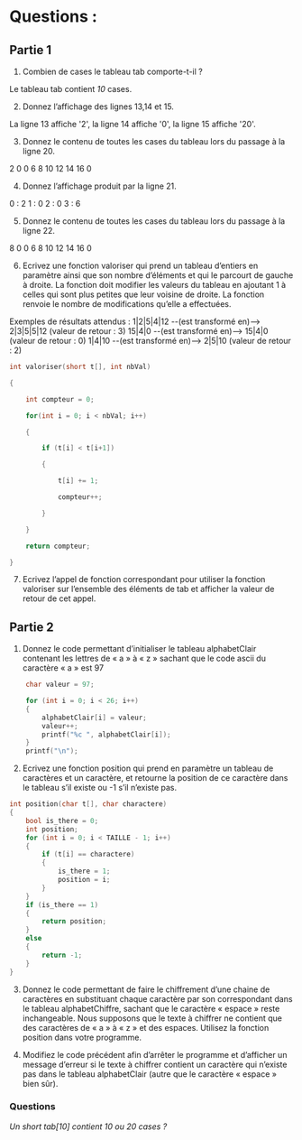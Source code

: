 # Questions :

## Partie 1 

1) Combien de cases le tableau tab comporte-t-il ?

Le tableau tab contient *10* cases.

2) Donnez l’affichage des lignes 13,14 et 15.

La ligne 13 affiche '2', la ligne 14 affiche '0', la ligne 15 affiche '20'.

3) Donnez le contenu de toutes les cases du tableau lors du passage à la ligne 20.

2 0 0 6 8 10 12 14 16 0
   
4) Donnez l’affichage produit par la ligne 21.

0 : 2 
1 : 0
2 : 0
3 : 6
   
5) Donnez le contenu de toutes les cases du tableau lors du passage à la ligne 22.

8 0 0 6 8 10 12 14 16 0
   
6) Ecrivez une fonction valoriser qui prend un tableau d’entiers en paramètre ainsi que
son nombre d’éléments et qui le parcourt de gauche à droite. La fonction doit
modifier les valeurs du tableau en ajoutant 1 à celles qui sont plus petites que leur
voisine de droite. La fonction renvoie le nombre de modifications qu’elle a effectuées.


Exemples de résultats attendus :
1|2|5|4|12 --(est transformé en)--> 2|3|5|5|12 (valeur de retour : 3)
15|4|0 --(est transformé en)--> 15|4|0 (valeur de retour : 0)
1|4|10 --(est transformé en)--> 2|5|10 (valeur de retour : 2)

```c
int valoriser(short t[], int nbVal)

{

    int compteur = 0;

    for(int i = 0; i < nbVal; i++)

    {

        if (t[i] < t[i+1])

        {

            t[i] += 1;

            compteur++;

        }

    }

    return compteur;

}
```


7) Ecrivez l’appel de fonction correspondant pour utiliser la fonction valoriser sur
l’ensemble des éléments de tab et afficher la valeur de retour de cet appel.

## Partie 2 

1) Donnez le code permettant d’initialiser le tableau alphabetClair contenant les lettres de « a » à « z »
sachant que le code ascii du caractère « a » est 97

```c
    char valeur = 97;

    for (int i = 0; i < 26; i++)
    {
        alphabetClair[i] = valeur;
        valeur++;
        printf("%c ", alphabetClair[i]);
    }
    printf("\n");
```

2) Ecrivez une fonction position qui prend en paramètre un tableau de caractères et un caractère, et
retourne la position de ce caractère dans le tableau s’il existe ou -1 s’il n’existe pas.

```c
int position(char t[], char charactere)
{
    bool is_there = 0;
    int position;
    for (int i = 0; i < TAILLE - 1; i++)
    {
        if (t[i] == charactere)
        {
            is_there = 1;
            position = i;
        }
    }
    if (is_there == 1)
    {
        return position;
    }
    else
    {
        return -1;
    }
}
```


3) Donnez le code permettant de faire le chiffrement d’une chaine de caractères en substituant chaque
caractère par son correspondant dans le tableau alphabetChiffre, sachant que le caractère
« espace » reste inchangeable.
Nous supposons que le texte à chiffrer ne contient que des caractères de « a » à « z » et des espaces.
Utilisez la fonction position dans votre programme.



4) Modifiez le code précédent afin d’arrêter le programme et d’afficher un message d’erreur si le texte
à chiffrer contient un caractère qui n’existe pas dans le tableau alphabetClair (autre que le caractère
« espace » bien sûr).





### Questions 

*Un short tab[10] contient 10 ou 20 cases ?*